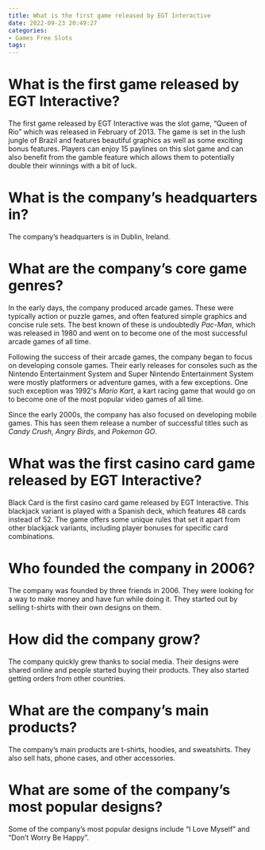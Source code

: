 ```yaml
---
title: What is the first game released by EGT Interactive
date: 2022-09-23 20:49:27
categories:
- Games Free Slots
tags:
---
```



#  What is the first game released by EGT Interactive?

The first game released by EGT Interactive was the slot game, “Queen of Rio” which was released in February of 2013. The game is set in the lush jungle of Brazil and features beautiful graphics as well as some exciting bonus features. Players can enjoy 15 paylines on this slot game and can also benefit from the gamble feature which allows them to potentially double their winnings with a bit of luck.

#  What is the company’s headquarters in?

The company’s headquarters is in Dublin, Ireland.

#  What are the company’s core game genres?

In the early days, the company produced arcade games. These were typically action or puzzle games, and often featured simple graphics and concise rule sets. The best known of these is undoubtedly <i>Pac-Man</i>, which was released in 1980 and went on to become one of the most successful arcade games of all time.

Following the success of their arcade games, the company began to focus on developing console games. Their early releases for consoles such as the Nintendo Entertainment System and Super Nintendo Entertainment System were mostly platformers or adventure games, with a few exceptions. One such exception was 1992's <i>Mario Kart</i>, a kart racing game that would go on to become one of the most popular video games of all time.

Since the early 2000s, the company has also focused on developing mobile games. This has seen them release a number of successful titles such as <i>Candy Crush</i>, <i>Angry Birds</i>, and <i>Pokemon GO</i>.

#  What was the first casino card game released by EGT Interactive?

Black Card is the first casino card game released by EGT Interactive. This blackjack variant is played with a Spanish deck, which features 48 cards instead of 52. The game offers some unique rules that set it apart from other blackjack variants, including player bonuses for specific card combinations.

#  Who founded the company in 2006?

The company was founded by three friends in 2006. They were looking for a way to make money and have fun while doing it. They started out by selling t-shirts with their own designs on them.

# How did the company grow?

The company quickly grew thanks to social media. Their designs were shared online and people started buying their products. They also started getting orders from other countries.

# What are the company’s main products?

The company’s main products are t-shirts, hoodies, and sweatshirts. They also sell hats, phone cases, and other accessories.

# What are some of the company’s most popular designs?

Some of the company’s most popular designs include “I Love Myself” and “Don’t Worry Be Happy”.